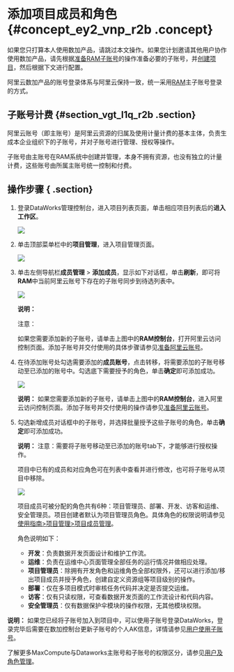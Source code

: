# 添加项目成员和角色 {#concept_ey2_vnp_r2b .concept}

如果您只打算本人使用数加产品，请跳过本文操作。如果您计划邀请其他用户协作使用数加产品，请先根据[准备RAM子账号](intl.zh-CN/准备工作/管理员使用云账号/准备RAM子账号.md#)的操作准备必要的子账号，并[创建项目](intl.zh-CN/准备工作/管理员使用云账号/创建项目.md#)，然后根据下文进行配置。

阿里云数加产品的账号登录体系与阿里云保持一致，统一采用[RAM](https://www.alibabacloud.com/help/doc-detail/28627.htm)主子账号登录的方式。

## 子账号计费 {#section_vgt_l1q_r2b .section}

阿里云账号（即主账号）是阿里云资源的归属及使用计量计费的基本主体，负责生成本企业组织下的子账号，并对子账号进行管理、授权等操作。

子账号由主账号在RAM系统中创建并管理，本身不拥有资源，也没有独立的计量计费，这些账号由所属主账号统一控制和付费。

## 操作步骤 { .section}

1.  登录DataWorks管理控制台，进入项目列表页面，单击相应项目列表后的**进入工作区**。

    ![](http://static-aliyun-doc.oss-cn-hangzhou.aliyuncs.com/assets/img/16177/15367486698952_zh-CN.png)

2.  单击顶部菜单栏中的**项目管理**，进入项目管理页面。

    ![](http://static-aliyun-doc.oss-cn-hangzhou.aliyuncs.com/assets/img/16177/153674866910475_zh-CN.png)

3.  单击左侧导航栏**成员管理** \> **添加成员**，显示如下对话框，单击**刷新**，即可将**RAM**中当前阿里云账号下存在的子账号同步到待选列表中。

    ![](http://static-aliyun-doc.oss-cn-hangzhou.aliyuncs.com/assets/img/16177/153674866910476_zh-CN.png)

    **说明：** 

    注意：

    如果您需要添加新的子账号，请单击上图中的**RAM控制台**，打开阿里云访问控制页面。添加子账号并交付使用的具体步骤请参见[准备阿里云账号](intl.zh-CN/准备工作/管理员使用云账号/准备阿里云账号.md#)。

4.  在待添加账号处勾选需要添加的**成员账号**，点击转移，将需要添加的子账号移动至已添加的账号中。勾选底下需要授予的角色，单击**确定**即可添加成功。

    ![](http://static-aliyun-doc.oss-cn-hangzhou.aliyuncs.com/assets/img/16177/15367486698953_zh-CN.png)

    **说明：** 如果您需要添加新的子账号，请单击上图中的**RAM控制台**，进入阿里云访问控制页面。添加子账号并交付使用的操作请参见[准备阿里云账号](intl.zh-CN/准备工作/管理员使用云账号/准备阿里云账号.md#)。

5.  勾选新增成员对话框中的子账号，并选择批量授予这些子账号的角色，单击**确定**即可添加成功。

    **说明：** 注意：需要将子账号移动至已添加的账号tab下，才能够进行授权操作。

    项目中已有的成员和对应角色可在列表中查看并进行修改，也可将子账号从项目中移除。

    ![](http://static-aliyun-doc.oss-cn-hangzhou.aliyuncs.com/assets/img/16177/15367486698955_zh-CN.png)

    项目成员可被分配的角色共有6种：项目管理员、部署、开发、访客和运维、安全管理员。项目创建者默认为项目管理员角色。具体角色的权限说明请参见[使用指南\>项目管理\>项目成员管理](../../../../intl.zh-CN/使用指南/项目管理/成员管理.md#)。

    角色说明如下：

    -   **开发**：负责数据开发页面设计和维护工作流。
    -   **运维**：负责在运维中心页面管理全部任务的运行情况并做相应处理。
    -   **项目管理员**：除拥有开发角色和运维角色全部权限外，还可以进行添加/移出项目成员并授予角色，创建自定义资源组等项目级别的操作。
    -   **部署**：仅在多项目模式时审核任务代码并决定是否提交运维。
    -   **访客**：仅有只读权限，可查看数据开发页面的工作流设计和代码内容。
    -   **安全管理员**：仅有数据保护伞模块的操作权限，无其他模块权限。

**说明：** 如果您已经将子账号加入到项目中，可以使用子账号登录DataWorks，登录完毕后需要在数加控制台更新子账号的个人AK信息，详情请参见[用户使用子账号](intl.zh-CN/准备工作/用户使用子账号.md#)。

了解更多MaxCompute与Dataworks主账号和子账号的权限区分，请参见[用户及角色管理](https://help.aliyun.com/document_detail/27805.html)。

